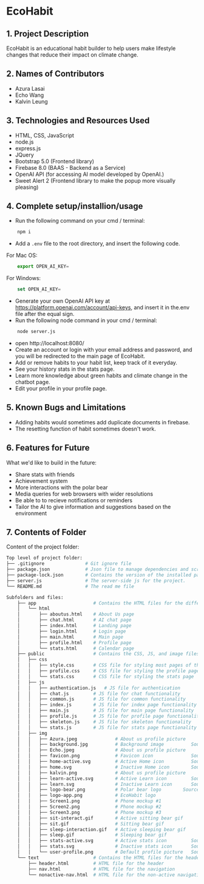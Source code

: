 # EcoHabit

## 1. Project Description

EcoHabit is an educational habit builder to help users make lifestyle changes that reduce their impact on climate change.

## 2. Names of Contributors

- Azura Lasai
- Echo Wang
- Kalvin Leung

## 3. Technologies and Resources Used

- HTML, CSS, JavaScript
- node.js
- express.js
- JQuery
- Bootstrap 5.0 (Frontend library)
- Firebase 8.0 (BAAS - Backend as a Service)
- OpenAI API (for accessing AI model developed by OpenAI.)
- Sweet Alert 2 (Frontend library to make the popup more visually pleasing)

## 4. Complete setup/installion/usage

- Run the following command on your cmd / terminal:

```bash
    npm i
```

- Add a `.env` file to the root directory, and insert the following code.

For Mac OS:

```javascript
    export OPEN_AI_KEY=
```

For Windows:

```javascript
    set OPEN_AI_KEY=
```

- Generate your own OpenAI API key at https://platform.openai.com/account/api-keys, and insert it in the.env file after the equal sign.
- Run the following node command in your cmd / terminal:

```bash
    node server.js
```

- open http://localhost:8080/
- Create an account or login with your email address and password, and you will be redirected to the main page of EcoHabit.
- Add or remove habits to your habit list, keep track of it everyday.
- See your history stats in the stats page.
- Learn more knowledge about green habits and climate change in the chatbot page.
- Edit your profile in your profile page.

## 5. Known Bugs and Limitations

- Adding habits would sometimes add duplicate documents in firebase.
- The resetting function of habit sometimes doesn't work.

## 6. Features for Future

What we'd like to build in the future:

- Share stats with friends
- Achievement system
- More interactions with the polar bear
- Media queries for web browsers with wider resolutions
- Be able to to recieve notifications or reminders
- Tailor the AI to give information and suggestions based on the environment

## 7. Contents of Folder

Content of the project folder:

```bash
Top level of project folder:
├── .gitignore               # Git ignore file
├── package.json             # Json file to manage dependencies and scripts for the project.
├── package-lock.json        # Contains the version of the installed packages
├── server.js                # The server-side js for the project.
└── README.md                # The read me file

Subfolders and files:
    ├── app                     # Contains the HTML files for the different pages of the app
    │   └── html
    │       ├── aboutus.html    # About Us page
    │       ├── chat.html       # AI chat page
    │       ├── index.html      # Landing page
    │       ├── login.html      # Login page
    │       ├── main.html       # Main page
    │       ├── profile.html    # Profile page
    │       └── stats.html      # Calendar page
    ├── public                  # Contains the CSS, JS, and image files for the app
    │   ├── css
    │   │   ├── style.css       # CSS file for styling most pages of the app
    │   │   ├── profile.css     # CSS file for styling the profile page
    │   │   └── stats.css       # CSS file for styling the stats page
    │   ├── js
    │   │   ├── authentication.js   # JS file for authentication
    │   │   ├── chat.js         # JS file for chat functionality
    │   │   ├── common.js       # JS file for common functionality
    │   │   ├── index.js        # JS file for index page functionality
    │   │   ├── main.js         # JS file for main page functionality
    │   │   ├── profile.js      # JS file for profile page functionality
    │   │   ├── skeleton.js     # JS file for skeleton functionality
    │   │   └── stats.js        # JS file for stats page functionality
    │   ├── img
    │   │   ├── Azura.jpeg              # About us profile picture
    │   │   ├── background.jpg          # Background image          Source: https://coolwallpapers.me/2638488-mountains.html
    │   │   ├── Echo.jpeg               # About us profile picture
    │   │   ├── favicon.png             # Favicon icon              Source: https://vectorified.com/download-image#polar-bear-icon-34.png
    │   │   ├── home-active.svg         # Active Home icon          Source: https://www.figma.com/community/file/1131020085382116914/20-Mobile-Bottom-Navigation-Bar
    │   │   ├── home.svg                # Inactive Home icon        Source: https://www.figma.com/community/file/1131020085382116914/20-Mobile-Bottom-Navigation-Bar
    │   │   ├── kalvin.png              # About us profile picture
    │   │   ├── learn-active.svg        # Active Learn icon         Source: https://www.figma.com/community/file/1131020085382116914/20-Mobile-Bottom-Navigation-Bar
    │   │   ├── learn.svg               # Inactive Learn icon       Source: https://www.figma.com/community/file/1131020085382116914/20-Mobile-Bottom-Navigation-Bar
    │   │   ├── logo-bear.png           # Polar bear logo        Source: https://vectorified.com/download-image#polar-bear-icon-34.png
    │   │   ├── logo-app.png            # EcoHabit logo
    │   │   ├── Screen1.png             # Phone mockup #1
    │   │   ├── Screen2.png             # Phone mockup #2
    │   │   ├── Screen3.png             # Phone mockup #3
    │   │   ├── sit-interact.gif        # Active sitting bear gif
    │   │   ├── sit.gif                 # Sitting bear gif
    │   │   ├── sleep-interaction.gif   # Active sleeping bear gif
    │   │   ├── sleep.gif               # Sleeping bear gif
    │   │   ├── stats-active.svg        # Active stats icon         Source: https://www.figma.com/community/file/1131020085382116914/20-Mobile-Bottom-Navigation-Bar
    │   │   ├── stats.svg               # Inactive stats icon       Source: https://www.figma.com/community/file/1131020085382116914/20-Mobile-Bottom-Navigation-Bar
    │   │   └── user-profile.png        # Default profile picture   Source: https://www.figma.com/community/file/1131020085382116914/20-Mobile-Bottom-Navigation-Bar
    └── text                    # Contains the HTML files for the header and navigation
        ├── header.html         # HTML file for the header
        ├── nav.html            # HTML file for the navigation
        └── nonactive-nav.html  # HTML file for the non-active navigation
```
